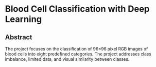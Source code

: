 # Blood Cell Classification with Deep Learning

## Abstract
The project focuses on the classification of 96×96 pixel RGB images of blood cells into eight predefined categories. The project addresses class imbalance, limited data, and visual similarity between classes. 

